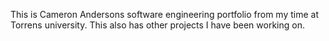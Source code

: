 This is Cameron Andersons software engineering portfolio from my time at Torrens university. This also has other projects I have been working on.
